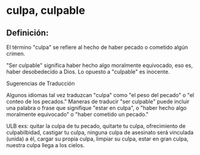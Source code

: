 # culpa, culpable

## Definición: 

El término "culpa" se refiere al hecho de haber pecado o cometido algún crimen.

  "Ser culpable" significa haber hecho algo moralmente equivocado, eso es, haber desobedecido a Dios.
  Lo opuesto a "culpable" es inocente.

Sugerencias de Traducción

  Algunos idiomas tal vez traduzcan "culpa" como "el peso del pecado" o "el conteo de los pecados."
  Maneras de traducir "ser culpable" puede incluir una palabra o frase que signifique "estar en culpa", o "haber hecho algo moralmente equivocado" o "haber cometido un pecado."

ULB exs: quitar la culpa de tu pecado, quitarte tu culpa, ofrecimiento de culpabilbidad, castigar tu culpa, ninguna culpa de asesinato será  vinculada (unida) a él, cargar su propia culpa, limpiar su culpa, estar en gran culpa, nuestra culpa llega a los cielos.

